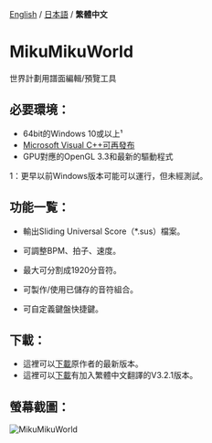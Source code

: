 [English](./README.md) / [日本語](./README.jp.md) / **繁體中文**

# MikuMikuWorld
世界計劃用譜面編輯/預覽工具

## 必要環境：
- 64bit的Windows 10或以上¹
- [Microsoft Visual C++可再發布](https://aka.ms/vs/17/release/vc_redist.x64.exe)
- GPU對應的OpenGL 3.3和最新的驅動程式

1：更早以前Windows版本可能可以運行，但未經測試。

## 功能一覧：
- 輸出Sliding Universal Score（\*.sus）檔案。

- 可調整BPM、拍子、速度。
- 最大可分割成1920分音符。
- 可製作/使用已儲存的音符組合。
- 可自定義鍵盤快捷鍵。

## 下載：
- 這裡可以[下載](https://github.com/crash5band/MikuMikuWorld/releases/latest/download/MikuMikuWorld.zip)原作者的最新版本。
- 這裡可以[下載](https://github.com/koko0221/MikuMikuWorld-zh_TW/releases/download/v3.2.1/MikuMikuWorld-3.2.1.zip)有加入繁體中文翻譯的V3.2.1版本。

## 螢幕截圖：
![MikuMikuWorld](https://github.com/koko0221/MikuMikuWorld-zh_TW/assets/81467006/0f396037-b261-4485-9f95-03dd2dfba4e2)
